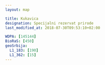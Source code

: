 ```yaml
---
layout: map

title: Kukavica
designation: Specijalni rezervat prirode
last_modified_at: 2018-07-30T09:53:10+02:00

WDPA: [145144]
BioRaS: [450]
geoSrbija:
  L1_183: [190]
  L1_362: [15]
---
```

